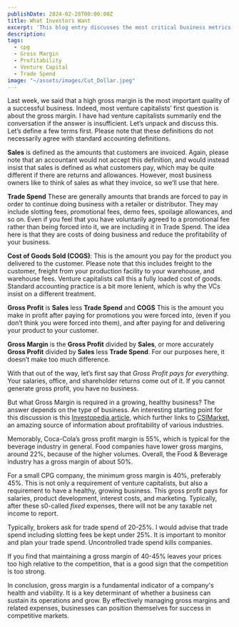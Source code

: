 ```yaml
---
publishDate: 2024-02-28T00:00:00Z
title: What Investors Want
excerpt: 'This blog entry discusses the most critical business metrics for success in Consumer Packaged Goods (CPG):  Gross Profit Margin, Trade Spend, and Gross Profit.   Controlling these are a requirement for investor interest and for a healthy business.'
description: 
tags:
  - cpg
  - Gross Margin
  - Profitability
  - Venture Capital
  - Trade Spend
image: "~/assets/images/Cut_Dollar.jpeg"
---
```


Last week, we said that a high gross margin is the most important quality of a successful business.   Indeed, most venture capitalists’ first question is about the gross margin.   I have had venture capitalists summarily end the conversation if the answer is insufficient.  Let’s unpack and discuss this.   Let’s define a few terms first.  Please note that these definitions do not necessarily agree with standard accounting definitions.

**Sales** is defined as the amounts that customers are invoiced.  Again, please note that an accountant would not accept this definition, and would instead insist that sales is defined as what customers pay, which may be quite different if there are returns and allowances.   However, most business owners like to think of sales as what they invoice, so we’ll use that here.

**Trade Spend** These are generally amounts that brands are forced to pay in order to continue doing business with a retailer or distributor.  They may include slotting fees, promotional fees, demo fees, spoilage allowances, and so on.   Even if you feel that you have voluntarily agreed to a promotional fee rather than being forced into it, we are including it in Trade Spend.  The idea here is that they are costs of doing business and reduce the profitability of your business.

**Cost of Goods Sold (COGS)**: This is the amount you pay for the product you delivered to the customer.  Please note that this includes freight to the customer, freight from your production facility to your warehouse, and warehouse fees.  Venture capitalists call this a fully loaded cost of goods.  Standard accounting practice is a bit more lenient, which is why the VCs insist on a different treatment.

**Gross Profit** is **Sales** less **Trade Spend** and **COGS** This is the amount you make in profit after paying for promotions you were forced into, (even if you don’t think you were forced into them), and after paying for and delivering your product to your customer.

**Gross Margin** is the **Gross Profit** divided by **Sales**, or more accurately **Gross Profit** divided by **Sales** less **Trade Spend**.  For our purposes here, it doesn’t make too much difference.

With that out of the way, let’s first say that _Gross Profit pays for everything_.  Your salaries, office, and shareholder returns come out of it.    If you cannot generate gross profit, you have no business.

But what Gross Margin is required in a growing, healthy business?   The answer depends on the type of business.   An interesting starting point for this discussion is this [Investopedia article](https://www.investopedia.com/ask/answers/071015/what-profit-margin-usual-company-food-and-beverage-sector.asp), which further links to [CSIMarket](https://csimarket.com/Industry/industry_Profitability_Ratios.php?ind=505), an amazing source of information about profitability of various industries.

Memorably, Coca-Cola’s gross profit margin is 55%, which is typical for the beverage industry in general.   Food companies have lower gross margins, around 22%, because of the higher volumes.  Overall, the Food & Beverage industry has a gross margin of about 50%.

For a small CPG company, the minimum gross margin is 40%, preferably 45%.  This is not only a requirement of venture capitalists, but also a requirement to have a healthy, growing business.   This gross profit pays for salaries, product development, interest costs, and marketing.   Typically, after these s0-called _fixed_ expenses, there will not be any taxable net income to report.  

Typically, brokers ask for trade spend of 20-25%.   I would advise that trade spend including slotting fees be kept under 25%.   It is important to monitor and plan your trade spend.   Uncontrolled trade spend kills companies.

If you find that maintaining a gross margin of 40-45% leaves your prices too high relative to the competition, that is a good sign that the competition is too strong.

In conclusion, gross margin is a fundamental indicator of a company's health and viability. It is a key determinant of whether a business can sustain its operations and grow. By effectively managing gross margins and related expenses, businesses can position themselves for success in competitive markets.
